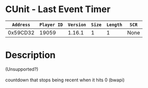 # CUnit - Last Event Timer

| `Address` | `Player ID` | `Version` | `Size` | `Length` | `SCR` |
| ---------- | ----------- | --------- | ------ | -------- | ---- |
| 0x59CD32 | 19059 | 1.16.1 | 1 | 1 | None |

# Description

(Unsupported?)<br><br>countdown that stops being recent when it hits 0 (bwapi)